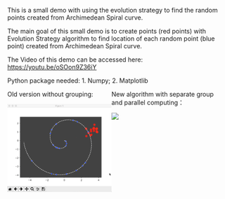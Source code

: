 This is a small demo with using the evolution strategy to find the random points created from Archimedean Spiral curve.

The main goal of this small demo is to create points (red points) with Evolution Strategy algorithm to find location of each random point (blue point) created from Archimedean Spiral curve.

The Video of this demo can be accessed here: https://youtu.be/oSOon9Z36iY

Python package needed: 1. Numpy; 2. Matplotlib

<div style="overflow:hidden; width:98%;">
<div style="float: left; width: 48%;">
Old version without grouping:

<a><img src="Gif&Images/ES_FirstVersion.gif"></a>
</div>

<div style="float: left; width: 48%;">
New algorithm with separate group and parallel computing：

<a><img src="https://media.giphy.com/media/3osBLgoBOSWWqgh5C0/giphy.gif" width = 48% position = 'ralative'></a>
</div>
</div>
